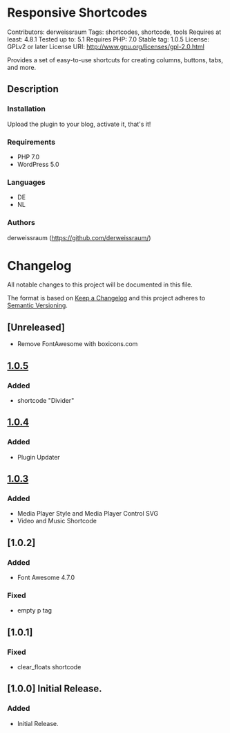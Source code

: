 # Responsive Shortcodes
Contributors: derweissraum
Tags: shortcodes, shortcode, tools
Requires at least: 4.8.1
Tested up to: 5.1
Requires PHP: 7.0
Stable tag: 1.0.5
License: GPLv2 or later
License URI: http://www.gnu.org/licenses/gpl-2.0.html 


Provides a set of easy-to-use shortcuts for creating columns, buttons, tabs, and more.


## Description

### Installation
Upload the plugin to your blog, activate it, that\'s it!


### Requirements
* PHP 7.0
* WordPress 5.0

### Languages
* DE
* NL

### Authors
derweissraum (https://github.com/derweissraum/)


# Changelog 
All notable changes to this project will be documented in this file.

The format is based on [Keep a Changelog](http://keepachangelog.com/en/1.0.0/)
and this project adheres to [Semantic Versioning](http://semver.org/spec/v2.0.0.html).

## [Unreleased]
- Remove FontAwesome with boxicons.com

## [1.0.5]
### Added
- shortcode "Divider"

## [1.0.4]
### Added
- Plugin Updater

## [1.0.3]
### Added
- Media Player Style and Media Player Control SVG
- Video and Music Shortcode

## [1.0.2]
### Added
- Font Awesome 4.7.0
### Fixed
- empty p tag

## [1.0.1]
### Fixed
- clear_floats shortcode

## [1.0.0] Initial Release.
### Added
- Initial Release.

[1.0.5]: https://github.com/derweissraum/Responsive-Shortcodes/archive/1.0.5.zip
[1.0.4]: https://github.com/derweissraum/Responsive-Shortcodes/archive/1.0.4.zip
[1.0.3]: https://github.com/derweissraum/Responsive-Shortcodes/archive/1.0.3.zip
